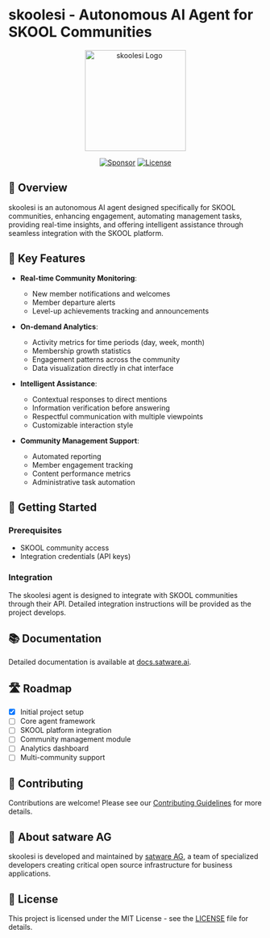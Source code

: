# skoolesi - Autonomous AI Agent for SKOOL Communities

<p align="center">
  <img src="assets/skoolesi-logo.png" alt="skoolesi Logo" width="200"/>
</p>

<p align="center">
  <a href="https://github.com/sponsors/satwareAG"><img src="https://img.shields.io/badge/Sponsor-satware%20AG-blue?logo=github-sponsors&style=flat-square" alt="Sponsor"></a>
  <a href="https://github.com/jane-alesi/skoolesi/blob/main/LICENSE"><img src="https://img.shields.io/badge/License-MIT-green.svg?style=flat-square" alt="License"></a>
</p>

## 🤖 Overview

skoolesi is an autonomous AI agent designed specifically for SKOOL communities, enhancing engagement, automating management tasks, providing real-time insights, and offering intelligent assistance through seamless integration with the SKOOL platform.

## 🌟 Key Features

- **Real-time Community Monitoring**:
  - New member notifications and welcomes
  - Member departure alerts
  - Level-up achievements tracking and announcements

- **On-demand Analytics**:
  - Activity metrics for time periods (day, week, month)
  - Membership growth statistics
  - Engagement patterns across the community
  - Data visualization directly in chat interface

- **Intelligent Assistance**:
  - Contextual responses to direct mentions
  - Information verification before answering
  - Respectful communication with multiple viewpoints
  - Customizable interaction style

- **Community Management Support**:
  - Automated reporting
  - Member engagement tracking
  - Content performance metrics
  - Administrative task automation

## 🔧 Getting Started

### Prerequisites
- SKOOL community access
- Integration credentials (API keys)

### Integration
The skoolesi agent is designed to integrate with SKOOL communities through their API. Detailed integration instructions will be provided as the project develops.

## 📚 Documentation

Detailed documentation is available at [docs.satware.ai](https://satware.ai).

## 🛣️ Roadmap

- [x] Initial project setup
- [ ] Core agent framework
- [ ] SKOOL platform integration
- [ ] Community management module
- [ ] Analytics dashboard
- [ ] Multi-community support

## 👥 Contributing

Contributions are welcome! Please see our [Contributing Guidelines](CONTRIBUTING.md) for more details.

## 🏢 About satware AG

skoolesi is developed and maintained by [satware AG](https://satware.ai), a team of specialized developers creating critical open source infrastructure for business applications.

## 📄 License

This project is licensed under the MIT License - see the [LICENSE](LICENSE) file for details.
